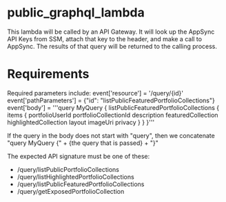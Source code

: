 # public_graphql_lambda
This lambda will be called by an API Gateway.
It will look up the AppSync API Keys from SSM, attach that key to the header, and make a call to AppSync.  The results of that query will be returned to the calling process.

# Requirements
Required parameters include:
    event['resource'] = '/query/{id}'
    event['pathParameters'] = {"id": "listPublicFeaturedPortfolioCollections"}
    event['body'] = '''query MyQuery {
        listPublicFeaturedPortfolioCollections {
            items {
                portfolioUserId
                portfolioCollectionId
                description
                featuredCollection
                highlightedCollection
                layout
                imageUri
                privacy
            }
        }
    }'''


If the query in the body does not start with "query", then we concatenate "query MyQuery {" + {the query that is passed} + "}"

The expected API signature must be one of these:
* /query/listPublicPortfolioCollections
* /query/listHighlightedPortfolioCollections
* /query/listPublicFeaturedPortfolioCollections
* /query/getExposedPortfolioCollection
